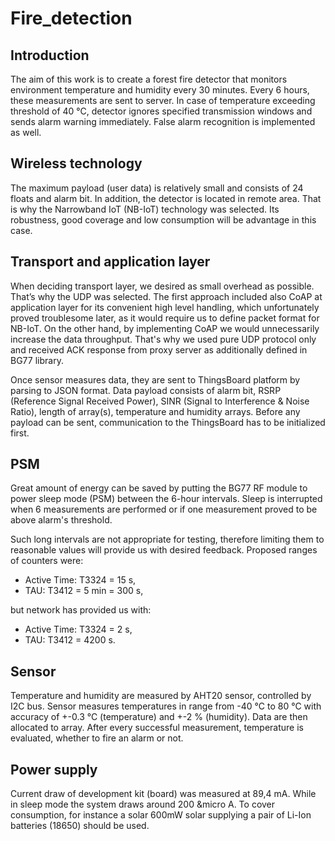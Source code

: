 # Fire_detection
## Introduction
The aim of this work is to create a forest fire detector that monitors environment temperature and humidity every 30 minutes. Every 6 hours, these measurements are sent to server. In case of temperature exceeding threshold of 40 °C, detector ignores specified transmission windows and sends alarm warning immediately. False alarm recognition is implemented as well. 

## Wireless technology 
The maximum payload (user data) is relatively small and consists of 24 floats and alarm bit. In addition, the detector is located in remote area. That is why the Narrowband IoT (NB-IoT) technology was selected. Its robustness, good coverage and low consumption will be advantage in this case.

## Transport and application layer
When deciding transport layer, we desired as small overhead as possible. That’s why the UDP was selected. The first approach included also CoAP at application layer for its convenient high level handling, which unfortunately proved troublesome later, as it would require us to define packet format for NB-IoT. On the other hand, by implementing CoAP we would unnecessarily increase the data throughput. That's why we used pure UDP protocol only and received ACK response from proxy server as additionally defined in BG77 library. 

Once sensor measures data, they are sent to ThingsBoard platform by parsing to JSON format. Data payload consists of alarm bit, RSRP (Reference Signal Received Power), SINR (Signal to Interference & Noise Ratio), length of array(s), temperature and humidity arrays. Before any payload can be sent, communication to the ThingsBoard has to be initialized first.

## PSM
Great amount of energy can be saved by putting the BG77 RF module to power sleep mode (PSM) between the 6-hour intervals. Sleep is interrupted when 6 measurements are performed or if one measurement proved to be above alarm's threshold. 

Such long intervals are not appropriate for testing, therefore limiting them to reasonable values will provide us with desired feedback. Proposed ranges of counters were:
-	Active Time: T3324 = 15 s,
-	TAU: T3412 = 5 min = 300 s,  

but network has provided us with:
-	Active Time: T3324 = 2 s,
-	TAU: T3412 = 4200 s.

## Sensor
Temperature and humidity are measured by AHT20 sensor, controlled by I2C bus. Sensor measures temperatures in range from -40 °C to 80 °C with accuracy of +-0.3 °C (temperature) and +-2 % (humidity). Data are then allocated to array. After every successful measurement, temperature is evaluated, whether to fire an alarm or not. 

## Power supply 
Current draw of development kit (board) was measured at 89,4 mA. While in sleep mode the system draws around 200 &micro A. To cover consumption, for instance a solar 600mW solar supplying a pair of Li-Ion batteries (18650) should be used.
